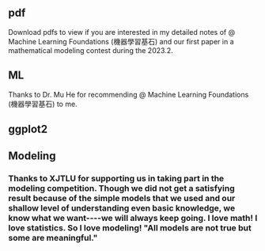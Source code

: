## pdf
Download pdfs to view if you are interested in my detailed notes of @ Machine Learning Foundations (機器學習基石) and our first paper in a mathematical modeling contest during the 2023.2.
## ML
Thanks to Dr. Mu He for recommending @ Machine Learning Foundations (機器學習基石) to me. 


## ggplot2

## Modeling
###    Thanks to XJTLU for supporting us in taking part in the modeling competition. Though we did not get a satisfying result because of the simple models that we used and our shallow level of understanding even basic knowledge, we know what we want----we will always keep going. I love math! I love statistics. So I love modeling! "All models are not true but some are meaningful." 
